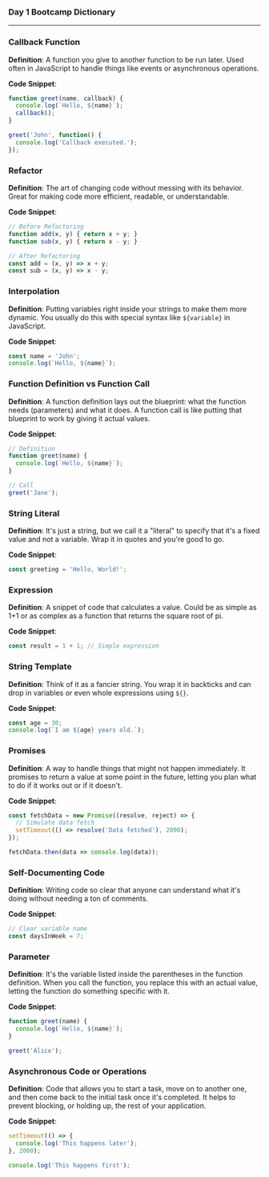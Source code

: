 ### Day 1 Bootcamp Dictionary
---

### Callback Function
**Definition**: A function you give to another function to be run later. Used often in JavaScript to handle things like events or asynchronous operations.

**Code Snippet**:
```javascript
function greet(name, callback) {
  console.log(`Hello, ${name}`);
  callback();
}

greet('John', function() {
  console.log('Callback executed.');
});
```

### Refactor
**Definition**: The art of changing code without messing with its behavior. Great for making code more efficient, readable, or understandable.

**Code Snippet**:
```javascript
// Before Refactoring
function add(x, y) { return x + y; }
function sub(x, y) { return x - y; }

// After Refactoring
const add = (x, y) => x + y;
const sub = (x, y) => x - y;
```

### Interpolation
**Definition**: Putting variables right inside your strings to make them more dynamic. You usually do this with special syntax like `${variable}` in JavaScript.

**Code Snippet**:
```javascript
const name = 'John';
console.log(`Hello, ${name}`);
```

### Function Definition vs Function Call
**Definition**: A function definition lays out the blueprint: what the function needs (parameters) and what it does. A function call is like putting that blueprint to work by giving it actual values.

**Code Snippet**:
```javascript
// Definition
function greet(name) {
  console.log(`Hello, ${name}`);
}

// Call
greet('Jane');
```

### String Literal
**Definition**: It's just a string, but we call it a "literal" to specify that it's a fixed value and not a variable. Wrap it in quotes and you're good to go.

**Code Snippet**:
```javascript
const greeting = 'Hello, World!';
```

### Expression
**Definition**: A snippet of code that calculates a value. Could be as simple as 1+1 or as complex as a function that returns the square root of pi.

**Code Snippet**:
```javascript
const result = 1 + 1; // Simple expression
```

### String Template
**Definition**: Think of it as a fancier string. You wrap it in backticks and can drop in variables or even whole expressions using `${}`.

**Code Snippet**:
```javascript
const age = 30;
console.log(`I am ${age} years old.`);
```

### Promises
**Definition**: A way to handle things that might not happen immediately. It promises to return a value at some point in the future, letting you plan what to do if it works out or if it doesn't.

**Code Snippet**:
```javascript
const fetchData = new Promise((resolve, reject) => {
  // Simulate data fetch
  setTimeout(() => resolve('Data fetched'), 2000);
});

fetchData.then(data => console.log(data));
```

### Self-Documenting Code
**Definition**: Writing code so clear that anyone can understand what it's doing without needing a ton of comments.

**Code Snippet**:
```javascript
// Clear variable name
const daysInWeek = 7;
```

### Parameter
**Definition**: It's the variable listed inside the parentheses in the function definition. When you call the function, you replace this with an actual value, letting the function do something specific with it.

**Code Snippet**:
```javascript
function greet(name) {
  console.log(`Hello, ${name}`);
}

greet('Alice');
```

### Asynchronous Code or Operations
**Definition**: Code that allows you to start a task, move on to another one, and then come back to the initial task once it's completed. It helps to prevent blocking, or holding up, the rest of your application.

**Code Snippet**:
```javascript
setTimeout(() => {
  console.log('This happens later');
}, 2000);

console.log('This happens first');
```

